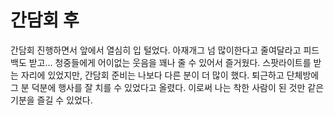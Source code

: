 # 간담회 후

간담회 진행하면서 앞에서 열심히 입 털었다. 아재개그 넘 많이한다고 줄여달라고 피드백도 받고... 청중들에게 어이없는 웃음을 꽤나 줄 수 있어서 즐거웠다. 스팟라이트를 받는 자리에 있었지만, 간담회 준비는 나보다 다른 분이 더 많이 했다. 퇴근하고 단체방에 그 분 덕분에 행사를 잘 치를 수 있었다고 올렸다. 이로써 나는 착한 사람이 된 것만 같은 기분을 즐길 수 있었다.